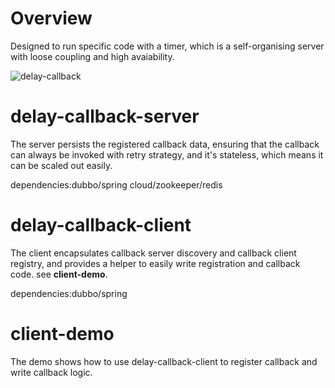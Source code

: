 
# Overview

Designed to run specific code with a timer, which is a self-organising server with loose coupling and high avaiability.

![delay-callback](https://user-images.githubusercontent.com/1615053/45608444-715ae880-ba85-11e8-8484-22494f1259a2.png)

# delay-callback-server
The server persists the registered callback data, ensuring that the callback can always be invoked with retry strategy, and it's stateless, which means it can be scaled out easily.

dependencies:dubbo/spring cloud/zookeeper/redis

# delay-callback-client
The client encapsulates callback server discovery and callback client registry, and provides a helper to easily write registration and callback code. see **client-demo**.

dependencies:dubbo/spring

# client-demo
The demo shows how to use delay-callback-client to register callback and write callback logic.

